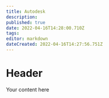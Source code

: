 ```yaml
---
title: Autodesk
description: 
published: true
date: 2022-04-16T14:28:00.710Z
tags: 
editor: markdown
dateCreated: 2022-04-16T14:27:56.751Z
---
```


# Header
Your content here